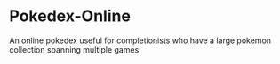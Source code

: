 # Pokedex-Online
An online pokedex useful for completionists who have a large pokemon collection spanning multiple games.
